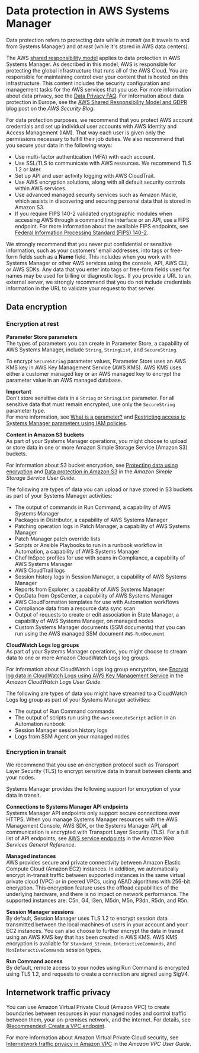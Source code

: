 # Data protection in AWS Systems Manager<a name="data-protection"></a>

Data protection refers to protecting data while *in transit* \(as it travels to and from Systems Manager\) and *at rest* \(while it's stored in AWS data centers\)\.

The AWS [shared responsibility model](http://aws.amazon.com/compliance/shared-responsibility-model/) applies to data protection in AWS Systems Manager\. As described in this model, AWS is responsible for protecting the global infrastructure that runs all of the AWS Cloud\. You are responsible for maintaining control over your content that is hosted on this infrastructure\. This content includes the security configuration and management tasks for the AWS services that you use\. For more information about data privacy, see the [Data Privacy FAQ](http://aws.amazon.com/compliance/data-privacy-faq)\. For information about data protection in Europe, see the [AWS Shared Responsibility Model and GDPR](http://aws.amazon.com/blogs/security/the-aws-shared-responsibility-model-and-gdpr/) blog post on the *AWS Security Blog*\.

For data protection purposes, we recommend that you protect AWS account credentials and set up individual user accounts with AWS Identity and Access Management \(IAM\)\. That way each user is given only the permissions necessary to fulfill their job duties\. We also recommend that you secure your data in the following ways:
+ Use multi\-factor authentication \(MFA\) with each account\.
+ Use SSL/TLS to communicate with AWS resources\. We recommend TLS 1\.2 or later\.
+ Set up API and user activity logging with AWS CloudTrail\.
+ Use AWS encryption solutions, along with all default security controls within AWS services\.
+ Use advanced managed security services such as Amazon Macie, which assists in discovering and securing personal data that is stored in Amazon S3\.
+ If you require FIPS 140\-2 validated cryptographic modules when accessing AWS through a command line interface or an API, use a FIPS endpoint\. For more information about the available FIPS endpoints, see [Federal Information Processing Standard \(FIPS\) 140\-2](http://aws.amazon.com/compliance/fips/)\.

We strongly recommend that you never put confidential or sensitive information, such as your customers' email addresses, into tags or free\-form fields such as a **Name** field\. This includes when you work with Systems Manager or other AWS services using the console, API, AWS CLI, or AWS SDKs\. Any data that you enter into tags or free\-form fields used for names may be used for billing or diagnostic logs\. If you provide a URL to an external server, we strongly recommend that you do not include credentials information in the URL to validate your request to that server\.

## Data encryption<a name="data-encryption"></a>

### Encryption at rest<a name="encryption-at-rest"></a>

**Parameter Store parameters**  
The types of parameters you can create in Parameter Store, a capability of AWS Systems Manager, include `String`, `StringList`, and `SecureString`\.

To encrypt `SecureString` parameter values, Parameter Store uses an AWS KMS key in AWS Key Management Service \(AWS KMS\)\. AWS KMS uses either a customer managed key or an AWS managed key to encrypt the parameter value in an AWS managed database\.

**Important**  
Don't store sensitive data in a `String` or `StringList` parameter\. For all sensitive data that must remain encrypted, use only the `SecureString` parameter type\.  
For more information, see [What is a parameter?](systems-manager-parameter-store.md#what-is-a-parameter) and [Restricting access to Systems Manager parameters using IAM policies](sysman-paramstore-access.md)\.

**Content in Amazon S3 buckets**  
As part of your Systems Manager operations, you might choose to upload or store data in one or more Amazon Simple Storage Service \(Amazon S3\) buckets\. 

For information about S3 bucket encryption, see [Protecting data using encryption](https://docs.aws.amazon.com/AmazonS3/latest/userguide/UsingEncryption.html) and [Data protection in Amazon S3](https://docs.aws.amazon.com/AmazonS3/latest/userguide/DataDurability.html) in the *Amazon Simple Storage Service User Guide*\.

The following are types of data you can upload or have stored in S3 buckets as part of your Systems Manager activities:
+ The output of commands in Run Command, a capability of AWS Systems Manager
+ Packages in Distributor, a capability of AWS Systems Manager
+ Patching operation logs in Patch Manager, a capability of AWS Systems Manager
+ Patch Manager patch override lists
+ Scripts or Ansible Playbooks to run in a runbook workflow in Automation, a capability of AWS Systems Manager 
+ Chef InSpec profiles for use with scans in Compliance, a capability of AWS Systems Manager
+ AWS CloudTrail logs
+ Session history logs in Session Manager, a capability of AWS Systems Manager
+ Reports from Explorer, a capability of AWS Systems Manager
+ OpsData from OpsCenter, a capability of AWS Systems Manager
+ AWS CloudFormation templates for use with Automation workflows
+ Compliance data from a resource data sync scan
+ Output of requests to create or edit association in State Manager, a capability of AWS Systems Manager, on managed nodes
+ Custom Systems Manager documents \(SSM documents\) that you can run using the AWS managed SSM document `AWS-RunDocument`

**CloudWatch Logs log groups**  
As part of your Systems Manager operations, you might choose to stream data to one or more Amazon CloudWatch Logs log groups\.

For information about CloudWatch Logs log group encryption, see [Encrypt log data in CloudWatch Logs using AWS Key Management Service](https://docs.aws.amazon.com/AmazonCloudWatch/latest/logs/encrypt-log-data-kms.html) in the *Amazon CloudWatch Logs User Guide*\.

The following are types of data you might have streamed to a CloudWatch Logs log group as part of your Systems Manager activities:
+ The output of Run Command commands
+ The output of scripts run using the `aws:executeScript` action in an Automation runbook
+ Session Manager session history logs
+ Logs from SSM Agent on your managed nodes

### Encryption in transit<a name="encryption-in-transit"></a>

We recommend that you use an encryption protocol such as Transport Layer Security \(TLS\) to encrypt sensitive data in transit between clients and your nodes\.

Systems Manager provides the following support for encryption of your data in transit\.

**Connections to Systems Manager API endpoints**  
Systems Manager API endpoints only support secure connections over HTTPS\. When you manage Systems Manager resources with the AWS Management Console, AWS SDK, or the Systems Manager API, all communication is encrypted with Transport Layer Security \(TLS\)\. For a full list of API endpoints, see [AWS service endpoints](https://docs.aws.amazon.com/general/latest/gr/rande.html) in the *Amazon Web Services General Reference*\. 

**Managed instances**  
AWS provides secure and private connectivity between Amazon Elastic Compute Cloud \(Amazon EC2\) instances\. In addition, we automatically encrypt in\-transit traffic between supported instances in the same virtual private cloud \(VPC\) or in peered VPCs, using AEAD algorithms with 256\-bit encryption\. This encryption feature uses the offload capabilities of the underlying hardware, and there is no impact on network performance\. The supported instances are: C5n, G4, I3en, M5dn, M5n, P3dn, R5dn, and R5n\.

**Session Manager sessions**  
By default, Session Manager uses TLS 1\.2 to encrypt session data transmitted between the local machines of users in your account and your EC2 instances\. You can also choose to further encrypt the data in transit using an AWS KMS key that has been created in AWS KMS\. AWS KMS encryption is available for `Standard_Stream`, `InteractiveCommands`, and `NonInteractiveCommands` session types\. 

**Run Command access**  
By default, remote access to your nodes using Run Command is encrypted using TLS 1\.2, and requests to create a connection are signed using SigV4\.

## Internetwork traffic privacy<a name="internetwork-privacy"></a>

You can use Amazon Virtual Private Cloud \(Amazon VPC\) to create boundaries between resources in your managed nodes and control traffic between them, your on\-premises network, and the internet\. For details, see [\(Recommended\) Create a VPC endpoint](setup-create-vpc.md)\. 

For more information about Amazon Virtual Private Cloud security, see [Internetwork traffic privacy in Amazon VPC](https://docs.aws.amazon.com/vpc/latest/userguide/VPC_Security.html) in the *Amazon VPC User Guide*\.
